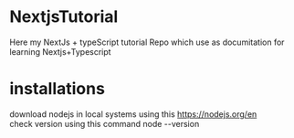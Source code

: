 # NextjsTutorial
Here my NextJs + typeScript tutorial Repo which use as documitation for learning Nextjs+Typescript
# installations
download nodejs in local systems  using this 
https://nodejs.org/en  
check  version using this command
node --version 








